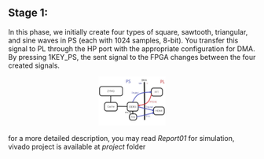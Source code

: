 ## Stage 1:
In this phase, we initially create four types of square, sawtooth, triangular, and sine waves 
in PS (each with 1024 samples, 8-bit). You transfer this signal to PL through the HP port with 
the appropriate configuration for DMA. By pressing 1KEY_PS, the sent signal to the FPGA changes 
between the four created signals.

<p align="center">
    <img src="flow.jpg" alt="Descriptive Alt Text" height="100">
</p>

for a more detailed description, you may read *Report01*
for simulation, vivado project is available at *project* folder
